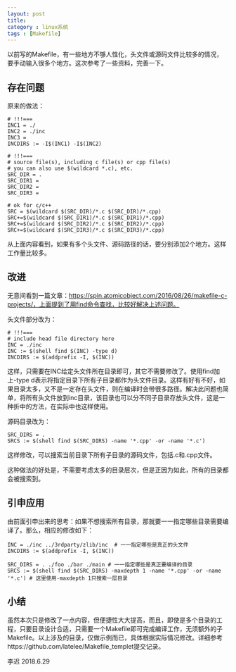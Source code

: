 ```yaml
---
layout: post
title: 
category : linux系统
tags : [Makefile]
---
```

以前写的Makefile，有一些地方不够人性化，头文件或源码文件比较多的情况，要手动输入很多个地方。这次参考了一些资料，完善一下。
<!-- more -->
## 存在问题

原来的做法：
```
# !!!===
INC1 = ./
INC2 = ./inc
INC3 = 
INCDIRS := -I$(INC1) -I$(INC2)

# !!!===
# source file(s), including c file(s) or cpp file(s)
# you can also use $(wildcard *.c), etc.
SRC_DIR = .
SRC_DIR1 = 
SRC_DIR2 = 
SRC_DIR3 = 

# ok for c/c++
SRC = $(wildcard $(SRC_DIR)/*.c $(SRC_DIR)/*.cpp)
SRC+=$(wildcard $(SRC_DIR1)/*.c $(SRC_DIR1)/*.cpp)
SRC+=$(wildcard $(SRC_DIR2)/*.c $(SRC_DIR2)/*.cpp)
SRC+=$(wildcard $(SRC_DIR3)/*.c $(SRC_DIR3)/*.cpp)
```
从上面内容看到，如果有多个头文件、源码路径的话，要分别添加2个地方。这样工作量比较多。

## 改进
无意间看到一篇文章：https://spin.atomicobject.com/2016/08/26/makefile-c-projects/，上面提到了用find命令查找，比较好解决上述问题。

头文件部分改为：
```
# !!!===
# include head file directory here
INC = ./inc
INC := $(shell find $(INC) -type d)
INCDIRS := $(addprefix -I, $(INC))
```
这样，只需要在INC给定头文件所在目录即可，其它不需要修改了。使用find加上-type d表示将指定目录下所有子目录都作为头文件目录。这样有好有不好，如果目录太多，又不是一定存在头文件，则在编译时会带很多路径。解决此问题也简单，将所有头文件放到inc目录，该目录也可以分不同子目录存放头文件，这是一种折中的方法，在实际中也这样使用。

源码目录改为：
```
SRC_DIRS = . 
SRCS := $(shell find $(SRC_DIRS) -name '*.cpp' -or -name '*.c')
```
这样修改，可以搜索当前目录下所有子目录的源码文件，包括.c和.cpp文件。

这种做法的好处是，不需要考虑太多的目录层次，但是正因为如此，所有的目录都会被搜索到。

## 引申应用
由前面引申出来的思考：如果不想搜索所有目录，那就要一一指定哪些目录需要编译了。那么，相应的修改如下：
```
INC = ./inc ../3rdparty/zlib/inc  # 一一指定哪些是真正的头文件
INCDIRS := $(addprefix -I, $(INC))

SRC_DIRS = . ./foo ./bar ./main # 一一指定哪些是真正要编译的目录
SRCS := $(shell find $(SRC_DIRS) -maxdepth 1 -name '*.cpp' -or -name '*.c') # 这里使用-maxdepth 1只搜索一层目录
```

## 小结
虽然本次只是修改了一点内容，但便捷性大大提高，而且，即使是多个目录的工程，只要目录设计合适，只需要一个Makefile即可完成编译工作，无须额外的子Makefile。以上涉及的目录，仅做示例而已，具体根据实际情况修改。详细参考https://github.com/latelee/Makefile_templet提交记录。

李迟 2018.6.29